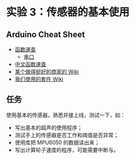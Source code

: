 # 实验 3：传感器的基本使用

## Arduino Cheat Sheet

* [函数速查](https://www.arduino.cc/reference/en/#functions)
    * [串口](https://www.arduino.cc/reference/en/language/functions/communication/serial/)
* [中文函数速查](http://wiki.dfrobot.com.cn/index.php/Arduino%E7%BC%96%E7%A8%8B%E5%8F%82%E8%80%83%E6%89%8B%E5%86%8C)
* [某个做得挺好的商家的 Wiki](http://wiki.dfrobot.com.cn/)
* [我们使用的套件 Wiki](http://openjumper.cn/product-manuals/)

## 任务

使用基本的传感器，熟悉并接上线，测试一下，如：

* 写出基本的超声的使用程序；
* 测试手上的传感器是否工作和阈值是否异常；
* 使用库把 MPU6050 的数据读出来；
* 写出计算轮子速度的程序，可能需要中断与。
